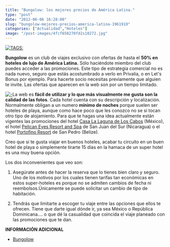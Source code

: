 ```yaml
---
title: "Bungolow: los mejores precios de América Latina."
type: "post"
date: "2012-06-06 16:28:00"
slug: "bungolow-mejores-precios-america-latina-1961910"
categories: ["Actualidad","Hoteles"]
image: "/post-images/4fcf658270fd2s10272.jpg"
---
```


 [![ TAGS:](/post-images/4fcf658270fd2s10272.jpg "bungolow")](/post-images/4fcf658270fd2s10272.jpg)

 **Bungolow** es un club de viajes exclusivo con ofertas de hasta el **50% en hoteles de lujo de América Latina.** Sólo haciéndote miembro del club puedes acceder a las promociones. Este tipo de estrategia comercial no es nada nuevo, seguro que estás acostumbrado a verlo en Privalia, o en Let's Bonus por ejemplo. Para hacerte socio necesitas previamente que alguien te invite. Las ofertas que aparecen en la web son por un tiempo limitado.

 [![ - ](/post-images/4fcf665c6e4f2s333974.jpg "hotel Antumala")](/post-images/4fcf665c6e4f2s333974.jpg)La web es **fácil de utilizar y lo que más visualmente me gusta son la calidad de las fotos**. Cada hotel cuenta con su descripción y localización. Normalmente obligan a un numero **mínimo de noches** porque suelen ser hoteles de playa, aunque como hace poco que les conozco no se si tocan otro tipo de alojamiento. Para que te hagas una idea actualmente están vigentes las promociones del hotel [Casa La Laguna de Los Cabos](http://beachfrontcabo.com/photos.html) (México), el hotel [Pelican Eyes Resort and Spa](http://www.pelicaneyesresort.com/) de San Juan del Sur (Nicaragua) o el hotel [Portofino Resort](http://es.portofino.bz/) de San Pedro (Belize).

 Creo que si te gusta viajar en buenos hoteles, acabar tu circuito en un buen hotel de playa o simplemente tirarte 15 días en la hamaca de un super hotel es una muy buena opción.

 Los dos inconvenientes que veo son:

 1. Asegúrate antes de hacer la reserva que lo tienes bien claro y seguro. Uno de los motivos por los cuales tienen tarifas tan económicas en estos super-hoteles es porque no se admiten cambios de fecha ni reembolsos.Únicamente se puede solicitar un cambio de tipo de habitación.

 2. Tendrás que limitarte a escoger tu viaje entre las opciones que ellos te ofrecen. Tiene que darte igual dónde ir, ya sea México o República Dominicana.... o que dé la casualidad que coincida el viaje planeado con las promociones que te dan.

 **INFORMACIÓN ADICIONAL**

- [Bungolow](http://www.bungolow.com/about)